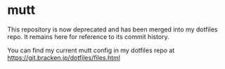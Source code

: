 mutt
====

This repository is now deprecated and has been merged into my dotfiles
repo. It remains here for reference to its commit history.

You can find my current mutt config in my dotfiles repo at
https://git.bracken.jp/dotfiles/files.html
